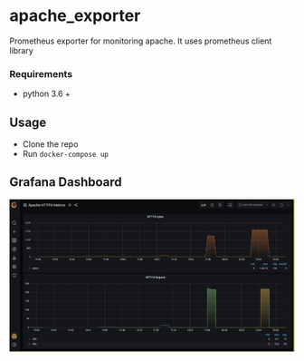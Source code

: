 # apache_exporter

Prometheus exporter for monitoring apache.
It uses prometheus client library

### Requirements

- python 3.6 +

## Usage

- Clone the repo
- Run `docker-compose up`

## Grafana Dashboard

![Grafana Dashboard](docs/grafana_dashboard.png)


